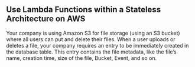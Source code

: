## Use Lambda Functions within a Stateless Architecture on AWS

Your company is using Amazon S3 for file storage (using an S3 bucket) where all users can put and delete their files. When a user uploads or deletes a file, your company requires an entry to be immediately created in the database table. This entry contains the file metadata, like the file’s name, creation time, size of the file, Bucket, Event, and so on.

